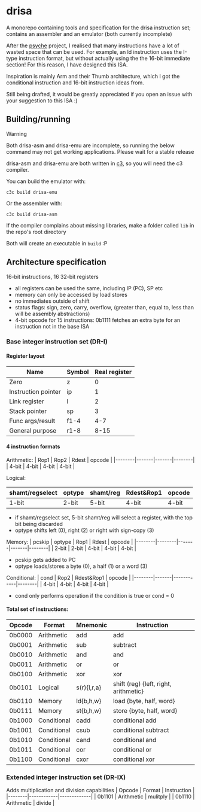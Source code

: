 # drisa

A monorepo containing tools and specification for the drisa instruction set; contains an assembler and an emulator (both currently incomplete)

After the [psyche](https://github.com/tmkcell/psyche) project, I realised that many instructions have a lot of wasted space that can be used. 
For example, an ld instruction uses the I-type instruction format, but without actually using the the 16-bit immediate section!
For this reason, I have designed this ISA. 

Inspiration is mainly Arm and their Thumb architecture, which I got the conditional instruction and 16-bit instruction ideas from.

Still being drafted, it would be greatly appreciated if you open an issue with your suggestion to this ISA :)

## Building/running

> [!WARNING] 
> Both drisa-asm and drisa-emu are incomplete, so running the below command may not get working applications. Please wait for a stable release

drisa-asm and drisa-emu are both written in [c3](https://c3-lang.org/), so you will need the c3 compiler.

You can build the emulator with:
```
c3c build drisa-emu 
```
Or the assembler with:
```
c3c build drisa-asm
```
If the compiler complains about missing libraries, make a folder called `lib` in the repo's root directory

Both will create an executable in `build` :P

## Architecture specification

16-bit instructions, 16 32-bit registers
- all registers can be used the same, including IP (PC), SP etc
- memory can only be accessed by load stores
- no immediates outside of shift
- status flags: sign, zero, carry, overflow, (greater than, equal to, less than will be assembly abstractions) 
- 4-bit opcode for 15 instructions: 0b1111 fetches an extra byte for an instruction not in the base ISA

### Base integer instruction set (DR-I)
#### Register layout
| Name                | Symbol | Real register |
|---------------------|--------|---------------|
| Zero                | z      | 0             |
| Instruction pointer | ip     | 1             |
| Link register       | l      | 2             |
| Stack pointer       | sp     | 3             |
| Func args/result    | f1-4   | 4-7           |
| General purpose     | r1-8   | 8-15          |

#### 4 instruction formats
Arithmetic:
| Rop1   | Rop2  | Rdest | opcode |
|--------|-------|-------|--------|
| 4-bit  | 4-bit | 4-bit | 4-bit  |

Logical:

| shamt/regselect | optype | shamt/reg | Rdest&Rop1 | opcode |
|-----------------|--------|-----------|------------|--------|
| 1-bit           | 2-bit | 5-bit      | 4-bit      | 4-bit  |

- if shamt/regselect set, 5-bit shamt/reg will select a register, with the top bit being discarded
- optype shifts left (0), right (2) or right with sign-copy (3)

Memory:
| pcskip | optype | Rop1  | Rdest | opcode |
|--------|--------|-------|-------|--------|
| 2-bit  | 2-bit  | 4-bit | 4-bit | 4-bit  |

- pcskip gets added to PC
- optype loads/stores a byte (0), a half (1) or a word (3)

Conditional:
| cond   | Rop2  | Rdest&Rop1 | opcode |
|--------|-------|------------|--------|
| 4-bit  | 4-bit | 4-bit      | 4-bit  |

- cond only performs operation if the condition is true or cond = 0

#### Total set of instructions:
| Opcode | Format      | Mnemonic    | Instruction                           |
|--------|-------------|-------------|---------------------------------------|
| 0b0000 | Arithmetic  | add         | add                                   |
| 0b0001 | Arithmetic  | sub         | subtract                              |
| 0b0010 | Arithmetic  | and         | and                                   |
| 0b0011 | Arithmetic  | or          | or                                    |
| 0b0100 | Arithmetic  | xor         | xor                                   |
| 0b0101 | Logical     | s(r){l,r,a} | shift (reg) {left, right, arithmetic} |
| 0b0110 | Memory      | ld{b,h,w}   | load {byte, half, word}               |
| 0b0111 | Memory      | st{b,h,w}   | store {byte, half, word}              |
| 0b1000 | Conditional | cadd        | conditional add                       |
| 0b1001 | Conditional | csub        | conditional subtract                  |
| 0b1010 | Conditional | cand        | conditional and                       |
| 0b1011 | Conditional | cor         | conditional or                        |
| 0b1100 | Conditional | cxor        | conditional xor                       |
### Extended integer instruction set (DR-IX)
Adds multiplication and division capabilities
| Opcode | Format     | Instruction |
|--------|------------|-------------|
| 0b1101 | Arithmetic | mulitply    |
| 0b1110 | Arithmetic | divide      |
